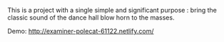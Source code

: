 This is a project with a single simple and significant purpose : bring the classic sound of the dance hall blow horn to the masses.   

Demo: http://examiner-polecat-61122.netlify.com/

